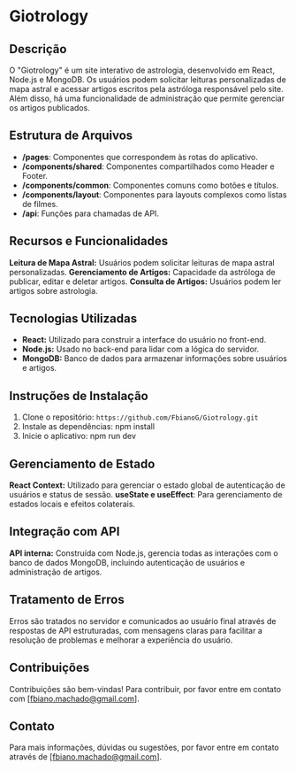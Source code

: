 # Giotrology

## Descrição

O "Giotrology" é um site interativo de astrologia, desenvolvido em React, Node.js e MongoDB. Os usuários podem solicitar leituras personalizadas de mapa astral e acessar artigos escritos pela astróloga responsável pelo site. Além disso, há uma funcionalidade de administração que permite gerenciar os artigos publicados.

## Estrutura de Arquivos

- **/pages**: Componentes que correspondem às rotas do aplicativo.
- **/components/shared**: Componentes compartilhados como Header e Footer.
- **/components/common**: Componentes comuns como botões e títulos.
- **/components/layout**: Componentes para layouts complexos como listas de filmes.
- **/api**: Funções para chamadas de API.

## Recursos e Funcionalidades

**Leitura de Mapa Astral:** Usuários podem solicitar leituras de mapa astral personalizadas.
**Gerenciamento de Artigos:** Capacidade da astróloga de publicar, editar e deletar artigos.
**Consulta de Artigos:** Usuários podem ler artigos sobre astrologia.

## Tecnologias Utilizadas

- **React:** Utilizado para construir a interface do usuário no front-end.
- **Node.js:** Usado no back-end para lidar com a lógica do servidor.
- **MongoDB:** Banco de dados para armazenar informações sobre usuários e artigos.

## Instruções de Instalação

1. Clone o repositório: `https://github.com/FbianoG/Giotrology.git`
2. Instale as dependências: npm install
3. Inicie o aplicativo: npm run dev

## Gerenciamento de Estado
  
**React Context:** Utilizado para gerenciar o estado global de autenticação de usuários e status de sessão.
**useState e useEffect**: Para gerenciamento de estados locais e efeitos colaterais.

## Integração com API

**API interna:** Construída com Node.js, gerencia todas as interações com o banco de dados MongoDB, incluindo autenticação de usuários e administração de artigos.

## Tratamento de Erros

Erros são tratados no servidor e comunicados ao usuário final através de respostas de API estruturadas, com mensagens claras para facilitar a resolução de problemas e melhorar a experiência do usuário.

## Contribuições

Contribuições são bem-vindas! Para contribuir, por favor entre em contato com [fbiano.machado@gmail.com].

## Contato

Para mais informações, dúvidas ou sugestões, por favor entre em contato através de [fbiano.machado@gmail.com].

